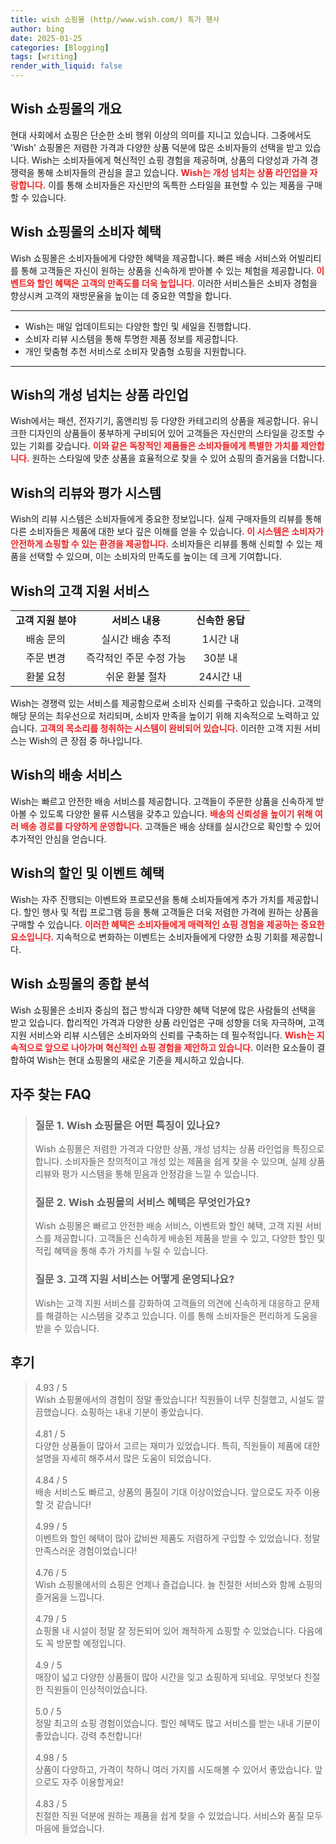 ```yaml
---
title: wish 쇼핑몰 (http//www.wish.com/) 특가 행사
author: bing
date: 2025-01-25
categories: [Blogging]
tags: [writing]
render_with_liquid: false
---
```



<h2 id='쇼핑몰_소개'>Wish 쇼핑몰의 개요</h2>

<p>현대 사회에서 쇼핑은 단순한 소비 행위 이상의 의미를 지니고 있습니다. 그중에서도 'Wish' 쇼핑몰은 저렴한 가격과 다양한 상품 덕분에 많은 소비자들의 선택을 받고 있습니다. Wish는 소비자들에게 혁신적인 쇼핑 경험을 제공하며, 상품의 다양성과 가격 경쟁력을 통해 소비자들의 관심을 끌고 있습니다. <b><span style="color: #ee2323;">Wish는 개성 넘치는 상품 라인업을 자랑합니다.</span></b> 이를 통해 소비자들은 자신만의 독특한 스타일을 표현할 수 있는 제품을 구매할 수 있습니다.</p>

<h2 id='소비자_혜택'>Wish 쇼핑몰의 소비자 혜택</h2>

<p>Wish 쇼핑몰은 소비자들에게 다양한 혜택을 제공합니다. 빠른 배송 서비스와 어빌리티를 통해 고객들은 자신이 원하는 상품을 신속하게 받아볼 수 있는 체험을 제공합니다. <b><span style="color: #ee2323;">이벤트와 할인 혜택은 고객의 만족도를 더욱 높입니다.</span></b> 이러한 서비스들은 소비자 경험을 향상시켜 고객의 재방문율을 높이는 데 중요한 역할을 합니다.</p>

<hr />

<ul>
    <li>Wish는 매일 업데이트되는 다양한 할인 및 세일을 진행합니다.</li>
    <li>소비자 리뷰 시스템을 통해 투명한 제품 정보를 제공합니다.</li>
    <li>개인 맞춤형 추천 서비스로 소비자 맞춤형 쇼핑을 지원합니다.</li>
</ul>

<hr />

<h2 id='상품_라인업'>Wish의 개성 넘치는 상품 라인업</h2>

<p>Wish에서는 패션, 전자기기, 홈앤리빙 등 다양한 카테고리의 상품을 제공합니다. 유니크한 디자인의 상품들이 풍부하게 구비되어 있어 고객들은 자신만의 스타일을 강조할 수 있는 기회를 갖습니다. <b><span style="color: #ee2323;">이와 같은 독창적인 제품들은 소비자들에게 특별한 가치를 제안합니다.</span></b> 원하는 스타일에 맞춘 상품을 효율적으로 찾을 수 있어 쇼핑의 즐거움을 더합니다.</p>

<h2 id='리뷰_시스템'>Wish의 리뷰와 평가 시스템</h2>

<p>Wish의 리뷰 시스템은 소비자들에게 중요한 정보입니다. 실제 구매자들의 리뷰를 통해 다른 소비자들은 제품에 대한 보다 깊은 이해를 얻을 수 있습니다. <b><span style="color: #ee2323;">이 시스템은 소비자가 안전하게 쇼핑할 수 있는 환경을 제공합니다.</span></b> 소비자들은 리뷰를 통해 신뢰할 수 있는 제품을 선택할 수 있으며, 이는 소비자의 만족도를 높이는 데 크게 기여합니다.</p>

<h2 id='고객_지원_서비스'>Wish의 고객 지원 서비스</h2>

<table>
    <tr>
        <td style="text-align: center; height: 17px;"><b>고객 지원 분야</b></td>
        <td style="text-align: center; height: 17px;"><b>서비스 내용</b></td>
        <td style="text-align: center; height: 17px;"><b>신속한 응답</b></td>
    </tr>
    <tr>
        <td style="text-align: center; height: 17px;">배송 문의</td>
        <td style="text-align: center; height: 17px;">실시간 배송 추적</td>
        <td style="text-align: center; height: 17px;">1시간 내</td>
    </tr>
    <tr>
        <td style="text-align: center; height: 17px;">주문 변경</td>
        <td style="text-align: center; height: 17px;">즉각적인 주문 수정 가능</td>
        <td style="text-align: center; height: 17px;">30분 내</td>
    </tr>
    <tr>
        <td style="text-align: center; height: 17px;">환불 요청</td>
        <td style="text-align: center; height: 17px;">쉬운 환불 절차</td>
        <td style="text-align: center; height: 17px;">24시간 내</td>
    </tr>
</table>

<p>Wish는 경쟁력 있는 서비스를 제공함으로써 소비자 신뢰를 구축하고 있습니다. 고객의 해당 문의는 최우선으로 처리되며, 소비자 만족을 높이기 위해 지속적으로 노력하고 있습니다. <b><span style="color: #ee2323;">고객의 목소리를 청취하는 시스템이 완비되어 있습니다.</span></b> 이러한 고객 지원 서비스는 Wish의 큰 장점 중 하나입니다.</p>

<h2 id='배송_서비스'>Wish의 배송 서비스</h2>

<p>Wish는 빠르고 안전한 배송 서비스를 제공합니다. 고객들이 주문한 상품을 신속하게 받아볼 수 있도록 다양한 물류 시스템을 갖추고 있습니다. <b><span style="color: #ee2323;">배송의 신뢰성을 높이기 위해 여러 배송 경로를 다양하게 운영합니다.</span></b> 고객들은 배송 상태를 실시간으로 확인할 수 있어 추가적인 안심을 얻습니다.</p>

<h2 id='할인_혜택'>Wish의 할인 및 이벤트 혜택</h2>

<p>Wish는 자주 진행되는 이벤트와 프로모션을 통해 소비자들에게 추가 가치를 제공합니다. 할인 행사 및 적립 프로그램 등을 통해 고객들은 더욱 저렴한 가격에 원하는 상품을 구매할 수 있습니다. <b><span style="color: #ee2323;">이러한 혜택은 소비자들에게 매력적인 쇼핑 경험을 제공하는 중요한 요소입니다.</span></b> 지속적으로 변화하는 이벤트는 소비자들에게 다양한 쇼핑 기회를 제공합니다.</p>

<h2 id='종합_정리'>Wish 쇼핑몰의 종합 분석</h2>

<p>Wish 쇼핑몰은 소비자 중심의 접근 방식과 다양한 혜택 덕분에 많은 사람들의 선택을 받고 있습니다. 합리적인 가격과 다양한 상품 라인업은 구매 성향을 더욱 자극하며, 고객 지원 서비스와 리뷰 시스템은 소비자와의 신뢰를 구축하는 데 필수적입니다. <b><span style="color: #ee2323;">Wish는 지속적으로 앞으로 나아가며 혁신적인 쇼핑 경험을 제안하고 있습니다.</span></b> 이러한 요소들이 결합하여 Wish는 현대 쇼핑몰의 새로운 기준을 제시하고 있습니다.</p>


<h2 id='자주_찾는_FAQ'>자주 찾는 FAQ</h2>
<div itemscope="" itemtype="https://schema.org/FAQPage"> 
<blockquote> 
<div itemscope="" itemprop="mainEntity" itemtype="https://schema.org/Question"> 
<h3 itemprop="name">질문 1. Wish 쇼핑몰은 어떤 특징이 있나요?</h3> 
<div itemscope="" itemprop="acceptedAnswer" itemtype="https://schema.org/Answer"> 
<span itemprop="text"> 
<p>Wish 쇼핑몰은 저렴한 가격과 다양한 상품, 개성 넘치는 상품 라인업을 특징으로 합니다. 소비자들은 창의적이고 개성 있는 제품을 쉽게 찾을 수 있으며, 실제 상품 리뷰와 평가 시스템을 통해 믿음과 안정감을 느낄 수 있습니다.</p> 
</span> 
</div> 
</div> 
<div itemscope="" itemprop="mainEntity" itemtype="https://schema.org/Question"> 
<h3 itemprop="name">질문 2. Wish 쇼핑몰의 서비스 혜택은 무엇인가요?</h3> 
<div itemscope="" itemprop="acceptedAnswer" itemtype="https://schema.org/Answer"> 
<span itemprop="text"> 
<p>Wish 쇼핑몰은 빠르고 안전한 배송 서비스, 이벤트와 할인 혜택, 고객 지원 서비스를 제공합니다. 고객들은 신속하게 배송된 제품을 받을 수 있고, 다양한 할인 및 적립 혜택을 통해 추가 가치를 누릴 수 있습니다.</p> 
</span> 
</div> 
</div> 
<div itemscope="" itemprop="mainEntity" itemtype="https://schema.org/Question"> 
<h3 itemprop="name">질문 3. 고객 지원 서비스는 어떻게 운영되나요?</h3> 
<div itemscope="" itemprop="acceptedAnswer" itemtype="https://schema.org/Answer"> 
<span itemprop="text"> 
<p>Wish는 고객 지원 서비스를 강화하여 고객들의 의견에 신속하게 대응하고 문제를 해결하는 시스템을 갖추고 있습니다. 이를 통해 소비자들은 편리하게 도움을 받을 수 있습니다.</p> 
</span> 
</div> 
</div> 
</blockquote> 
</div>
<h2 id='후기'>후기</h2>
<div itemscope itemtype="https://schema.org/Product">
  <blockquote>
  <div itemprop="review" itemscope itemtype="https://schema.org/Review">
      <div itemprop="reviewRating" itemscope itemtype="https://schema.org/Rating"> <span itemprop="ratingValue">4.93</span> / <span itemprop="bestRating">5</span> </div>
      <span itemprop="reviewBody">Wish 쇼핑몰에서의 경험이 정말 좋았습니다! 직원들이 너무 친절했고, 시설도 깔끔했습니다. 쇼핑하는 내내 기분이 좋았습니다.</span>
  </div>
  <br>
  <div itemprop="review" itemscope itemtype="https://schema.org/Review">
      <div itemprop="reviewRating" itemscope itemtype="https://schema.org/Rating"> <span itemprop="ratingValue">4.81</span> / <span itemprop="bestRating">5</span> </div>
      <span itemprop="reviewBody">다양한 상품들이 많아서 고르는 재미가 있었습니다. 특히, 직원들이 제품에 대한 설명을 자세히 해주셔서 많은 도움이 되었습니다.</span>
  </div>
  <br>
  <div itemprop="review" itemscope itemtype="https://schema.org/Review">
      <div itemprop="reviewRating" itemscope itemtype="https://schema.org/Rating"> <span itemprop="ratingValue">4.84</span> / <span itemprop="bestRating">5</span> </div>
      <span itemprop="reviewBody">배송 서비스도 빠르고, 상품의 품질이 기대 이상이었습니다. 앞으로도 자주 이용할 것 같습니다!</span>
  </div>
  <br>
  <div itemprop="review" itemscope itemtype="https://schema.org/Review">
      <div itemprop="reviewRating" itemscope itemtype="https://schema.org/Rating"> <span itemprop="ratingValue">4.99</span> / <span itemprop="bestRating">5</span> </div>
      <span itemprop="reviewBody">이벤트와 할인 혜택이 많아 값비싼 제품도 저렴하게 구입할 수 있었습니다. 정말 만족스러운 경험이었습니다!</span>
  </div>
  <br>
  <div itemprop="review" itemscope itemtype="https://schema.org/Review">
      <div itemprop="reviewRating" itemscope itemtype="https://schema.org/Rating"> <span itemprop="ratingValue">4.76</span> / <span itemprop="bestRating">5</span> </div>
      <span itemprop="reviewBody">Wish 쇼핑몰에서의 쇼핑은 언제나 즐겁습니다. 늘 친절한 서비스와 함께 쇼핑의 즐거움을 느낍니다.</span>
  </div>
  <br>
  <div itemprop="review" itemscope itemtype="https://schema.org/Review">
      <div itemprop="reviewRating" itemscope itemtype="https://schema.org/Rating"> <span itemprop="ratingValue">4.79</span> / <span itemprop="bestRating">5</span> </div>
      <span itemprop="reviewBody">쇼핑몰 내 시설이 정말 잘 정돈되어 있어 쾌적하게 쇼핑할 수 있었습니다. 다음에도 꼭 방문할 예정입니다.</span>
  </div>
  <br>
  <div itemprop="review" itemscope itemtype="https://schema.org/Review">
      <div itemprop="reviewRating" itemscope itemtype="https://schema.org/Rating"> <span itemprop="ratingValue">4.9</span> / <span itemprop="bestRating">5</span> </div>
      <span itemprop="reviewBody">매장이 넓고 다양한 상품들이 많아 시간을 잊고 쇼핑하게 되네요. 무엇보다 친절한 직원들이 인상적이었습니다.</span>
  </div>
  <br>
  <div itemprop="review" itemscope itemtype="https://schema.org/Review">
      <div itemprop="reviewRating" itemscope itemtype="https://schema.org/Rating"> <span itemprop="ratingValue">5.0</span> / <span itemprop="bestRating">5</span> </div>
      <span itemprop="reviewBody">정말 최고의 쇼핑 경험이었습니다. 할인 혜택도 많고 서비스를 받는 내내 기분이 좋았습니다. 강력 추천합니다!</span>
  </div>
  <br>
  <div itemprop="review" itemscope itemtype="https://schema.org/Review">
      <div itemprop="reviewRating" itemscope itemtype="https://schema.org/Rating"> <span itemprop="ratingValue">4.98</span> / <span itemprop="bestRating">5</span> </div>
      <span itemprop="reviewBody">상품이 다양하고, 가격이 착하니 여러 가지를 시도해볼 수 있어서 좋았습니다. 앞으로도 자주 이용할게요!</span>
  </div>
  <br>
  <div itemprop="review" itemscope itemtype="https://schema.org/Review">
      <div itemprop="reviewRating" itemscope itemtype="https://schema.org/Rating"> <span itemprop="ratingValue">4.83</span> / <span itemprop="bestRating">5</span> </div>
      <span itemprop="reviewBody">친절한 직원 덕분에 원하는 제품을 쉽게 찾을 수 있었습니다. 서비스와 품질 모두 마음에 들었습니다.</span>
  </div>
  </blockquote>
</div>
